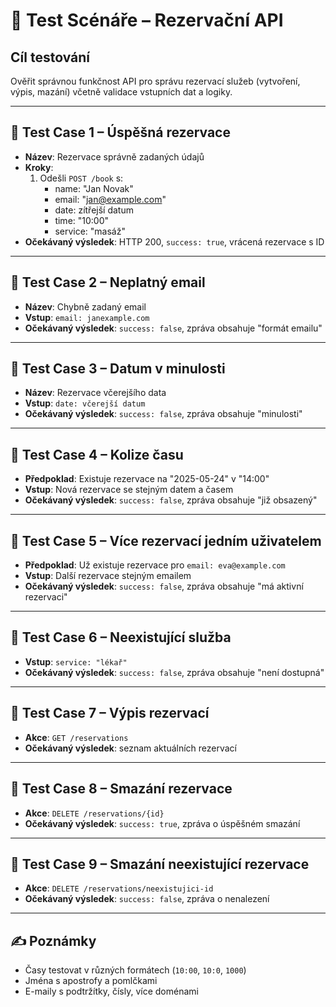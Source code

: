 # 🧪 Test Scénáře – Rezervační API

## Cíl testování
Ověřit správnou funkčnost API pro správu rezervací služeb (vytvoření, výpis, mazání) včetně validace vstupních dat a logiky.

---

## 🔹 Test Case 1 – Úspěšná rezervace

- **Název**: Rezervace správně zadaných údajů
- **Kroky**:
  1. Odešli `POST /book` s:
     - name: "Jan Novak"
     - email: "jan@example.com"
     - date: zítřejší datum
     - time: "10:00"
     - service: "masáž"
- **Očekávaný výsledek**: HTTP 200, `success: true`, vrácená rezervace s ID

---

## 🔹 Test Case 2 – Neplatný email

- **Název**: Chybně zadaný email
- **Vstup**: `email: janexample.com`
- **Očekávaný výsledek**: `success: false`, zpráva obsahuje "formát emailu"

---

## 🔹 Test Case 3 – Datum v minulosti

- **Název**: Rezervace včerejšího data
- **Vstup**: `date: včerejší datum`
- **Očekávaný výsledek**: `success: false`, zpráva obsahuje "minulosti"

---

## 🔹 Test Case 4 – Kolize času

- **Předpoklad**: Existuje rezervace na "2025-05-24" v "14:00"
- **Vstup**: Nová rezervace se stejným datem a časem
- **Očekávaný výsledek**: `success: false`, zpráva obsahuje "již obsazený"

---

## 🔹 Test Case 5 – Více rezervací jedním uživatelem

- **Předpoklad**: Už existuje rezervace pro `email: eva@example.com`
- **Vstup**: Další rezervace stejným emailem
- **Očekávaný výsledek**: `success: false`, zpráva obsahuje "má aktivní rezervaci"

---

## 🔹 Test Case 6 – Neexistující služba

- **Vstup**: `service: "lékař"`
- **Očekávaný výsledek**: `success: false`, zpráva obsahuje "není dostupná"

---

## 🔹 Test Case 7 – Výpis rezervací

- **Akce**: `GET /reservations`
- **Očekávaný výsledek**: seznam aktuálních rezervací

---

## 🔹 Test Case 8 – Smazání rezervace

- **Akce**: `DELETE /reservations/{id}`
- **Očekávaný výsledek**: `success: true`, zpráva o úspěšném smazání

---

## 🔹 Test Case 9 – Smazání neexistující rezervace

- **Akce**: `DELETE /reservations/neexistujici-id`
- **Očekávaný výsledek**: `success: false`, zpráva o nenalezení

---

## ✍️ Poznámky
- Časy testovat v různých formátech (`10:00`, `10:0`, `1000`)
- Jména s apostrofy a pomlčkami
- E-maily s podtržítky, čísly, více doménami